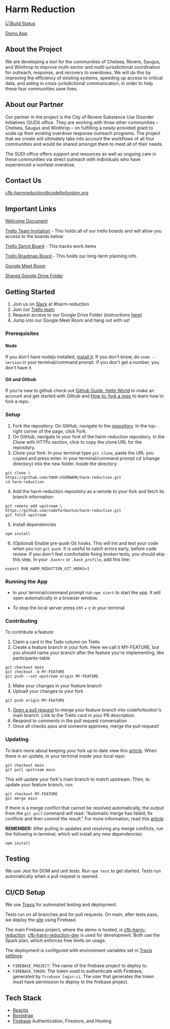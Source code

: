 # Harm Reduction

[![Build Status](https://travis-ci.org/codeforboston/harm-reduction.svg?branch=main)](https://travis-ci.org/codeforboston/harm-reduction)

[Demo App](https://cfb-harm-reduction.web.app/)

## About the Project

We are developing a tool for the communities of Chelsea, Revere, Saugus, and Winthrop to improve multi-sector and multi-jurisdictional coordination for outreach, response, and recovery to overdoses. We will do this by improving the efficiency of existing systems, speeding up access to critical data, and aiding in cross-jurisdictional communication, in order to help these four communities save lives.

## About our Partner

Our partner in the project is the City of Revere Substance Use Disorder Initiatives (SUDI) office. They are working with three other communities – Chelsea, Saugus and Winthrop – on fulfilling a newly-provided grant to scale up their existing overdose response outreach programs. The project that we create will ultimately take into account the workflows of all four communities and would be shared amongst them to meet all of their needs.

The SUDI office offers support and resources as well as ongoing care in these communities via direct outreach with individuals who have experienced a nonfatal overdose.

## Contact Us

[cfb-harmreduction@codeforboston.org](mailto:cfb-harmreduction@codeforboston.org)

## Important Links

[Welcome Document](https://docs.google.com/document/d/1_yO1GpPvAFnRMpydOWtpd19yDq7Tr0t0ZJdet0WwJpY/edit?usp=sharing)

[Trello Team Invitation](https://trello.com/invite/harmreduction5/a5e5db4b0884d3571a19fbc34a01bd85) - This holds all of our trello boards and will allow you access to the boards below

[Trello Sprint Board](https://trello.com/b/E93Cmx9n/harm-reduction) - This tracks work items

[Trello Roadmap Board](https://trello.com/b/V3pZZWe1/harm-reduction-roadmap) - This holds our long-term planning info

[Google Meet Room](http://www.codeforboston.org/rooms/harmreduction)

[Shared Google Drive Folder](https://drive.google.com/drive/folders/14Q1e3VCWJSqldykqSxwEAwAdSq6dMnl3?usp=sharing)


## Getting Started

1. Join us on [Slack](http://slack.codeforboston.org) at #harm-reduction
2. Join our [Trello team](https://trello.com/invite/harmreduction5/4a6466181478029467025ae1cd685b1f)
3. Request access to our Google Drive Folder (instructions [here](https://docs.google.com/document/d/1_yO1GpPvAFnRMpydOWtpd19yDq7Tr0t0ZJdet0WwJpY/edit#heading=h.sve3pgxt3iph))
4. Jump into our Google Meet Room and hang out with us!

### Prerequisites

#### Node

If you don't have nodejs installed, [install it](https://nodejs.org/en/download/). If you don't know, do `node --version` in your terminal/command prompt. If you don't get a number, you don't have it.

#### Git and Github

If you're new to github check out [Github Guide, Hello World](https://guides.github.com/activities/hello-world/) to make an account and get started with Github and [How to: fork a repo](https://help.github.com/articles/fork-a-repo/) to learn how to fork a repo.

### Setup

1. Fork the repository: On GitHub, navigate to the [repository](https://github.com/codeforboston/harm-reduction). In the top-right corner of the page, click Fork.
2. On GitHub, navigate to your fork of the harm-reduction repository. In the Clone with HTTPs section, click to copy the clone URL for the repository.
3. Clone your fork: In your terminal type `git clone`, paste the URL you copied and press enter. In your terminal/command prompt cd (change directory) into the new folder. Inside the directory:

```
git clone \
https://github.com/YOUR-USERNAME/harm-reduction.git
cd harm-reduction
```

4. Add the harm-reduction repository as a remote to your fork and fetch its branch information:

```
git remote add upstream \
https://github.com/codeforboston/harm-reduction.git
git fetch upstream
```

5. Install dependencies

```
npm install
```

6. (Optional) Enable pre-push Git hooks. This will lint and test your code when you run `git push`. It is useful to catch errors early, before code review. If you doin't feel comfortable fixing broken tests, you should skip this step. In your `.bashrc` or `.bash_profile`, add this line:

```
export RUN_HARM_REDUCTION_GIT_HOOKS=1
```

### Running the App

- In your terminal/command prompt run `npm start` to start the app. It will open automatically in a browser window.

- To stop the local server press ctrl + c in your terminal

### Contributing

To contribute a feature:

1. Claim a card in the Todo column on Trello
2. Create a feature branch in your fork. Here we call it MY-FEATURE, but you should name your branch after the feature you're implementing, like participants-table

```
git checkout main
git checkout -b MY-FEATURE
git push --set-upstream origin MY-FEATURE
```

3. Make your changes in your feature branch
4. Upload your changes to your fork

```
git push origin MY-FEATURE
```

5. [Open a pull request](https://github.com/codeforboston/harm-reduction/compare) to merge your feature branch into codeforboston's main branch. Link to the Trello card in your PR description.
6. Respond to comments in the pull request conversation
7. Once all checks pass and someone approves, merge the pull request!

### Updating

To learn more about keeping your fork up to date view this [article](https://help.github.com/articles/syncing-a-fork/). When there is an update, in your terminal inside your local repo:

```
git checkout main
git pull upstream main
```

This will update your fork's main branch to match upstream. Then, to update your feature branch, run:

```
git checkout MY-FEATURE
git merge main
```

If there is a merge conflict that cannot be resolved automatically, the output from the `git pull` command will read: "Automatic merge has failed; fix conflicts and then commit the result." For more information, read this [article](https://help.github.com/articles/resolving-a-merge-conflict-using-the-command-line/).

**REMEMBER:** After pulling in updates and resolving any merge conflicts, run the following in terminal, which will install any new dependencies:

```
npm install
```

## Testing

We use Jest for DOM and unit tests. Run `npm test` to get started. Tests run automatically when a pull request is opened.

## CI/CD Setup

We use [Travis](https://travis-ci.org/github/codeforboston/harm-reduction) for automated testing and deployment.

Tests run on all branches and for pull requests. On main, after tests pass, we deploy the [site](https://cfb-harm-reduction.web.app/) using Firebase. 

The main Firebase project, where the demo is hosted, is [cfb-harm-reduction](https://console.firebase.google.com/project/cfb-harm-reduction). [cfb-harm-reduction-dev](https://console.firebase.google.com/project/cfb-harm-reduction) is used for development. Both use the Spark plan, which enforces free limits on usage. 

The deployment is configured with environment variables set in [Travis settings](https://travis-ci.org/github/codeforboston/harm-reduction/settings):

- `FIREBASE_PROJECT`: The name of the firebase project to deploy to.
- `FIREBASE_TOKEN`: The token used to authenticate with Firebase, generated by `firebase login:ci`. The user that generates the token must have permission to deploy to the firebase project.

## Tech Stack

- [Reactjs](https://facebook.github.io/react/docs/react-api.html)
- [Bootstrap](https://react-bootstrap.github.io/)
- [Firebase](https://firebase.google.com/docs/guides) Authentication, Firestore, and Hosting

